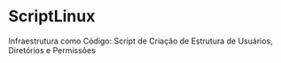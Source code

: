 # ScriptLinux
Infraestrutura como Código: Script de Criação de Estrutura de Usuários, Diretórios e Permissões
